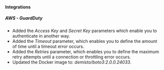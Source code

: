 
#### Integrations
##### AWS - GuardDuty
- Added the *Access Key* and *Secret Key* parameters which enable you to authenticate in another way.
- Added the *Timeout* parameter, which enables you to define the amount of time until a timeout error occurs.
- Added the *Retries* parameter, which enables you to define the maximum retry attempts until a connection or throttling error occurs.
- Updated the Docker image to: *demisto/boto3:2.0.0.24033*.
